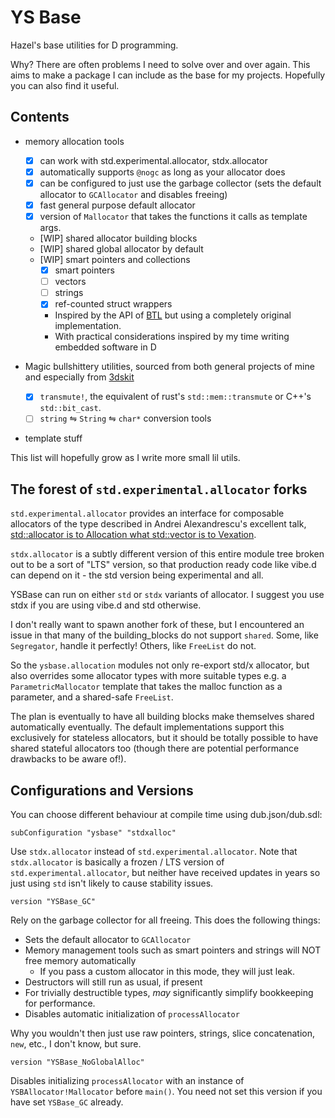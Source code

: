 # YS Base

Hazel's base utilities for D programming.

Why? There are often problems I need to solve over and over again.
This aims to make a package I can include as the base for my projects. Hopefully you can also find it useful.

## Contents

 - memory allocation tools
   * [x] can work with std.experimental.allocator, stdx.allocator
   * [x] automatically supports `@nogc` as long as your allocator does
   * [x] can be configured to just use the garbage collector (sets the default allocator to `GCAllocator` and disables freeing)
   * [x] fast general purpose default allocator
   * [x] version of `Mallocator` that takes the functions it calls as template args.
   * [WIP] shared allocator building blocks
   * [WIP] shared global allocator by default
   * [WIP] smart pointers and collections
     - [x] smart pointers
     - [ ] vectors
     - [ ] strings
     - [x] ref-counted struct wrappers
     - Inspired by the API of [BTL](https://submada.github.io/btl/) but using a completely original implementation.
     - With practical considerations inspired by my time writing embedded software in D

 - Magic bullshittery utilities,
   sourced from both general projects of mine and especially from
   [3dskit](https://github.com/ys-3dskit/3dskit-dlang/tree/7268815/ys3ds)
   * [x] `transmute!`, the equivalent of rust's `std::mem::transmute` or C++'s `std::bit_cast`.
   * [ ] `string` ⇋ `String` ⇋ `char*` conversion tools

 - template stuff

This list will hopefully grow as I write more small lil utils.

## The forest of `std.experimental.allocator` forks

`std.experimental.allocator` provides an interface for composable allocators of the type described in
Andrei Alexandrescu's excellent talk,
[std::allocator is to Allocation what std::vector is to Vexation](https://youtu.be/LIb3L4vKZ7U).

`stdx.allocator` is a subtly different version of this entire module tree broken out to be a sort of "LTS" version,
so that production ready code like vibe.d can depend on it - the std version being experimental and all.

YSBase can run on either `std` or `stdx` variants of allocator. I suggest you use stdx if you are using vibe.d and std
otherwise.

I don't really want to spawn another fork of these, but I encountered an issue in that many of the building_blocks do
not support `shared`. Some, like `Segregator`, handle it perfectly! Others, like `FreeList` do not.

So the `ysbase.allocation` modules not only re-export std/x allocator, but also overrides some allocator types with more
suitable types e.g. a `ParametricMallocator` template that takes the malloc function as a parameter, and a shared-safe
`FreeList`.

The plan is eventually to have all building blocks make themselves shared automatically eventually.
The default implementations support this exclusively for stateless allocators, but it should be totally possible to have
shared stateful allocators too (though there are potential performance drawbacks to be aware of!).

## Configurations and Versions

You can choose different behaviour at compile time using dub.json/dub.sdl:

```sdl
subConfiguration "ysbase" "stdxalloc"
```
Use `stdx.allocator` instead of `std.experimental.allocator`.
Note that `stdx.allocator` is basically a frozen / LTS version of `std.experimental.allocator`,
but neither have received updates in years so just using `std` isn't likely to cause stability issues.

```sdl
version "YSBase_GC"
```
Rely on the garbage collector for all freeing. This does the following things:
 - Sets the default allocator to `GCAllocator`
 - Memory management tools such as smart pointers and strings will NOT free memory automatically
   * If you pass a custom allocator in this mode, they will just leak.
 - Destructors will still run as usual, if present
 - For trivially destructible types, *may* significantly simplify bookkeeping for performance.
 - Disables automatic initialization of `processAllocator`

Why you wouldn't then just use raw pointers, strings, slice concatenation, `new`, etc., I don't know, but sure.

```sdl
version "YSBase_NoGlobalAlloc"
```

Disables initializing `processAllocator` with an instance of `YSBAllocator!Mallocator` before `main()`.
You need not set this version if you have set `YSBase_GC` already.
